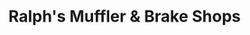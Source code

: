 ---
title: "Ralph's Muffler & Brake Shops"
url: /indianapolis/ralphs-muffler-and-brake-shops/
shop: car parts
---